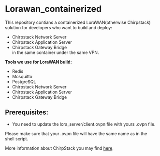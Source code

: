 # Lorawan_containerized

This repository contians a containerized LoraWAN(otherwise Chirpstack) solution for developers who want to build and deploy:

- Chirpstack Network Server <br>
- Chirpstack Application Server <br>
- Chirpstack Gateway Bridge <br>
in the same container under the same VPN.

<b>Tools we use for LoraWAN build:</b>
- Redis 
- Mosquitto
- PostgreSQL
- Chirpstack Network Server
- Chirpstack Application Server 
- Chirpstack Gateway Bridge  

## Prerequisites:

- You need to update the lora_server/client.ovpn file with yours .ovpn file. <br> 

Please make sure that your .ovpn file will have the same name as in the shell script.

More information about ChirpStack you may find <a href="https://www.chirpstack.io/">here</a>.

